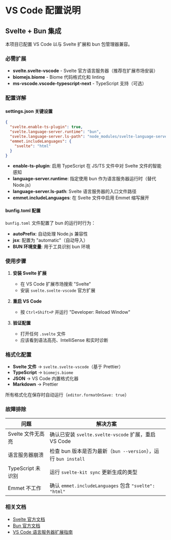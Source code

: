 # VS Code 配置说明

## Svelte + Bun 集成

本项目已配置 VS Code 以与 Svelte 扩展和 bun 包管理器兼容。

### 必需扩展

- **svelte.svelte-vscode** - Svelte 官方语言服务器（推荐在扩展市场安装）
- **biomejs.biome** - Biome 代码格式化和 linting
- **ms-vscode.vscode-typescript-next** - TypeScript 支持（可选）

### 配置详解

#### settings.json 关键设置

```json
{
  "svelte.enable-ts-plugin": true,
  "svelte.language-server.runtime": "bun",
  "svelte.language-server.ls-path": "node_modules/svelte-language-server/bin/server.js",
  "emmet.includeLanguages": {
    "svelte": "html"
  }
}
```

- **enable-ts-plugin**: 启用 TypeScript 在 JS/TS 文件中对 Svelte 文件的智能感知
- **language-server.runtime**: 指定使用 bun 作为语言服务器运行时（替代 Node.js）
- **language-server.ls-path**: Svelte 语言服务器的入口文件路径
- **emmet.includeLanguages**: 在 Svelte 文件中启用 Emmet 缩写展开

#### bunfig.toml 配置

`bunfig.toml` 文件配置了 bun 的运行时行为：

- **autoPrefix**: 自动处理 Node.js 兼容性
- **jsx**: 配置为 "automatic"（自动导入）
- **BUN 环境变量**: 用于工具识别 bun 环境

### 使用步骤

1. **安装 Svelte 扩展**
   - 在 VS Code 扩展市场搜索 "Svelte"
   - 安装 `svelte.svelte-vscode` 官方扩展

2. **重启 VS Code**
   - 按 `Ctrl+Shift+P` 并运行 "Developer: Reload Window"

3. **验证配置**
   - 打开任何 `.svelte` 文件
   - 应该看到语法高亮、IntelliSense 和实时诊断

### 格式化配置

- **Svelte 文件** → `svelte.svelte-vscode`（基于 Prettier）
- **TypeScript** → `biomejs.biome`
- **JSON** → VS Code 内置格式化器
- **Markdown** → Prettier

所有格式化在保存时自动运行（`editor.formatOnSave: true`）

### 故障排除

| 问题 | 解决方案 |
|------|--------|
| Svelte 文件无高亮 | 确认已安装 `svelte.svelte-vscode` 扩展，重启 VS Code |
| 语言服务器崩溃 | 检查 bun 版本是否为最新（`bun --version`），运行 `bun install` |
| TypeScript 未识别 | 运行 `svelte-kit sync` 更新生成的类型 |
| Emmet 不工作 | 确认 `emmet.includeLanguages` 包含 `"svelte": "html"` |

### 相关文档

- [Svelte 官方文档](https://svelte.dev)
- [Bun 官方文档](https://bun.sh)
- [VS Code 语言服务器扩展指南](https://code.visualstudio.com/api/language-extensions/language-server-extension-guide)
